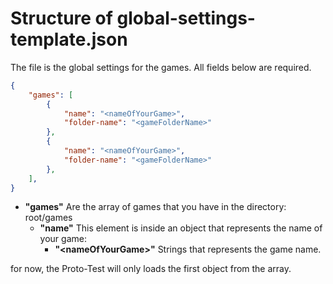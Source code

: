 # Structure of global-settings-template.json

The file is the global settings for the games. All fields below are required. 

```json
{
	"games": [
		{ 
			"name": "<nameOfYourGame>", 
			"folder-name": "<gameFolderName>" 
		},
		{ 
			"name": "<nameOfYourGame>", 
			"folder-name": "<gameFolderName>" 
		},
  	],
}
```

- **"games"** Are the array of games that you have in the directory: root/games
  - **"name"** This element is inside an object that represents the name of your game:
    - **"&lt;nameOfYourGame&gt;"** Strings that represents the game name.
    
    
for now, the Proto-Test will only loads the first object from the array. 


